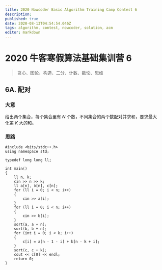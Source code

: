 ```yaml
---
title: 2020 Nowcoder Basic Algorithm Training Camp Contest 6
description: 
published: true
date: 2020-08-13T04:54:54.046Z
tags: algorithm, contest, nowcoder, solution, acm
editor: markdown
---
```


# 2020 牛客寒假算法基础集训营 6

> 贪心、图论、构造、二分、计数、数论、思维

6A. 配对
-----

### 大意

给出两个集合，每个集合里有 $N$ 个数，不同集合的两个数配对并求和，要求最大化第 $K$ 大的和。

### 思路

    #include <bits/stdc++.h>
    using namespace std;
     
    typedef long long ll;
     
    int main()
    {
        ll n, k;
        cin >> n >> k;
        ll a[n], b[n], c[n];
        for (ll i = 0; i < n; i++)
        {
            cin >> a[i];
        }
        for (ll i = 0; i < n; i++)
        {
            cin >> b[i];
        }
        sort(a, a + n);
        sort(b, b + n);
        for (int i = 0; i < k; i++)
        {
            c[i] = a[n - 1 - i] + b[n - k + i];
        }
        sort(c, c + k);
        cout << c[0] << endl;
        return 0;
    }